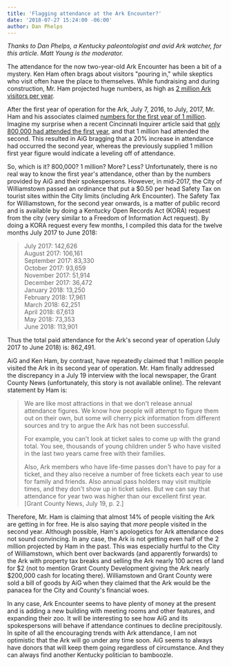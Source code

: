 ```yaml
---
title: 'Flagging attendance at the Ark Encounter?'
date: '2018-07-27 15:24:00 -06:00'
author: Dan Phelps
---
```


<i>Thanks to Dan Phelps, a Kentucky paleontologist and avid Ark watcher, for this article. Matt Young is the moderator.</i>

The attendance for the now two-year-old Ark Encounter has been a bit of a mystery. Ken Ham often brags about visitors "pouring in," while skeptics who visit often have the place to themselves. While fundraising and during construction, Mr. Ham projected huge numbers, as high as <a href="https://answersingenesis.org/ministry-news/ark-encounter/ark-encounter-great-evangelistic-outreach/">2 million Ark visitors per year</a>. 

After the first year of operation for the Ark, July 7, 2016, to July, 2017, Mr. Ham and his associates claimed <a href="https://answersingenesis.org/about/press/2017/07/06/ark-encounter-makes-enormous-impact-in-first-year/">numbers for the first year of 1 million</a>.  Imagine my surprise when a recent Cincinnati Inquirer article said that <a href="https://www.cincinnati.com/story/news/2018/07/05/ark-encounter-reports-1-million-visitors-2nd-year/759704002">only 800,000 had attended the first year</a>, and that 1 million had attended the second. This resulted in AiG bragging that a 20% increase in attendance had occurred the second year, whereas the previously supplied 1 million first year figure would indicate a leveling off of attendance.

So, which is it? 800,000? 1 million? More? Less? Unfortunately, there is no real way to know the first year's attendance, other than by the numbers provided by AiG and their spokespersons. However, in mid-2017, the City of Williamstown passed an ordinance that put a $0.50 per head Safety Tax on tourist sites within the City limits (including Ark Encounter). The Safety Tax for Williamstown, for the second year onwards, is a matter of public record and is available by doing a Kentucky Open Records Act (KORA) request from the city (very similar to a  Freedom of Information Act request). By doing a KORA request every few months, I compiled this data for the twelve months July 2017 to June 2018:

<!--more-->

<blockquote>July 2017: 142,626<br/>
August 2017: 106,161<br/>
September 2017: 83,330<br/>
October 2017: 93,659<br/>
November 2017: 51,914<br/>
December 2017: 36,472<br/>
January 2018: 13,250<br/>
February 2018: 17,961<br/>
March 2018: 62,251<br/>
April 2018: 67,613<br/>
May 2018: 73,353<br/>
June 2018: 113,901</blockquote>

Thus the total paid attendance for the Ark's second year of operation (July 2017 to June 2018) is: 862,491.

AiG and Ken Ham, by contrast, have repeatedly claimed that 1 million people visited the Ark in its second year of operation. Mr. Ham finally addressed the discrepancy in a July 19 interview with the local newspaper, the Grant County News (unfortunately, this story is not available online). The relevant statement by Ham is:

<blockquote>We are like most attractions in that we don't release annual attendance figures. We know how people will attempt to figure them out on their own, but some will cherry pick information from different sources and try to argue the Ark has not been successful.

For example, you can't look at ticket sales to come up with the grand total. You see, thousands of young children under 5 who have visited in the last two years came free with their families.

Also, Ark members who have life-time passes don't have to pay for a ticket, and they also receive a number of free tickets each year to use for family and friends. Also annual pass holders may visit multiple times, and they don't show up in ticket sales. But we can say that attendance for year two was higher than our excellent first year. [Grant County News, July 19, p. 2.]</blockquote>

Therefore, Mr. Ham is claiming that almost 14% of people visiting the Ark are getting in for free. He is also saying that  <i>more</i> people visited in the second year. Although possible, Ham's apologetics for Ark attendance does not sound convincing.  In any case, the Ark is not getting even half of the 2 million projected by Ham in the past. This was especially hurtful to the City of Williamstown, which bent over backwards (and apparently forwards) to the Ark with property tax breaks and selling the Ark nearly 100 acres of land for $2 (not to mention Grant County Development giving the Ark nearly $200,000 cash for locating there). Williamstown and Grant County were sold a bill of goods by AiG when they claimed that the Ark would be the panacea for the City and County's financial woes.

In any case, Ark Encounter seems to have plenty of money at the present and is adding a new building with meeting rooms and other features, and expanding their zoo. It will be interesting to see how AiG and its spokespersons will behave if attendance continues to decline precipitously. In spite of all the encouraging trends with Ark attendance, I am not optimistic that the Ark will go under any time soon. AiG seems to always have donors that will keep them going regardless of circumstance. And they can always find another Kentucky politician to bamboozle.
